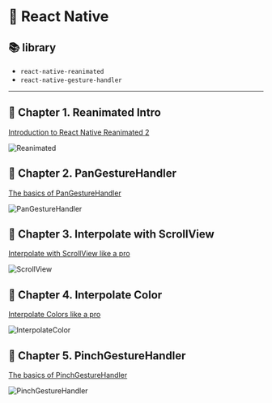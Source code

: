 # **📱 React Native**

## **📚 library**

- `react-native-reanimated`
- `react-native-gesture-handler`

---

## **📌 Chapter 1. Reanimated Intro**

[Introduction to React Native Reanimated 2](./01%20reanimated/README.md)

![Reanimated](https://user-images.githubusercontent.com/98210863/220127121-db2b7b0d-79cf-469f-a9be-bd294a6cf8f3.gif)

## **📌 Chapter 2. PanGestureHandler**

[The basics of PanGestureHandler](./02%20panGestureHandler/README.md)
<br/>

![PanGestureHandler](https://user-images.githubusercontent.com/98210863/220142544-973bd4bb-9023-4aa9-a3a8-de97bfac7c80.gif)

## **📌 Chapter 3. Interpolate with ScrollView**

[Interpolate with ScrollView like a pro](./03%20scrollView/README.md)
<br/>

![ScrollView](https://velog.velcdn.com/images/gusdh2/post/fe0319f8-d095-40b4-8d93-061c7a812110/image.gif)

## **📌 Chapter 4. Interpolate Color**

[Interpolate Colors like a pro](./04%20InterpolateColor/README.md)
<br/>

![InterpolateColor](https://velog.velcdn.com/images/gusdh2/post/103b4288-71d1-4390-9898-61f6cd5610ff/image.gif)

## **📌 Chapter 5. PinchGestureHandler**

[The basics of PinchGestureHandler](./05%20PinchGestureHandler/README.md)
<br/>

![PinchGestureHandler](https://velog.velcdn.com/images/gusdh2/post/7f9059b7-f24f-4549-9397-d88ab94354da/image.gif)
